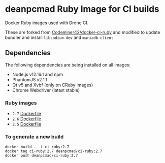 # deanpcmad Ruby Image for CI builds

Docker Ruby images used with Drone CI.

These are forked from [Codeminer42/docker-ci-ruby](htttps://github.com/Codeminer42/docker-ci-ruby)
and modified to update bundler and install `libsodium-dev` and `mariadb-client`

## Dependencies

The following dependencies are being installed on all images:

* Node.js v12.16.1 and npm
* PhantomJS v2.1.1
* Qt v5 and Xvbf (only on CRuby images)
* Chrome Webdriver (latest stable)

### Ruby images

- `2.7` [Dockerfile](https://github.com/deanpcmad/docker-ci-ruby/blob/master/2.7/Dockerfile)
- `2.6` [Dockerfile](https://github.com/deanpcmad/docker-ci-ruby/blob/master/2.6/Dockerfile)
- `2.5` [Dockerfile](https://github.com/deanpcmad/docker-ci-ruby/blob/master/2.5/Dockerfile)

### To generate a new build

```
docker build . -t ci-ruby:2.7
docker tag ci-ruby:2.7 deanpcmad/ci-ruby:2.7
docker push deanpcmad/ci-ruby:2.7
```
